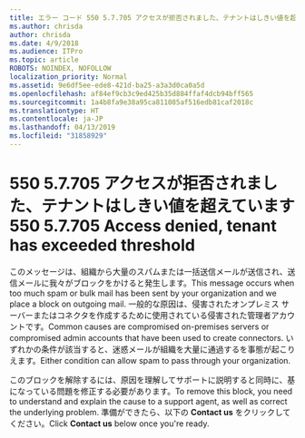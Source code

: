 ```yaml
---
title: エラー コード 550 5.7.705 アクセスが拒否されました、テナントはしきい値を超えています
ms.author: chrisda
author: chrisda
ms.date: 4/9/2018
ms.audience: ITPro
ms.topic: article
ROBOTS: NOINDEX, NOFOLLOW
localization_priority: Normal
ms.assetid: 9e6df5ee-ede8-421d-ba25-a3a3d0ca0a5d
ms.openlocfilehash: af84ef9cb3c9ed425b35d884ffaf4dcb94bff565
ms.sourcegitcommit: 1a4b8fa9e38a95ca811085af516edb81caf2018c
ms.translationtype: HT
ms.contentlocale: ja-JP
ms.lasthandoff: 04/13/2019
ms.locfileid: "31858929"
---
```

# <a name="550-57705-access-denied-tenant-has-exceeded-threshold"></a><span data-ttu-id="34ef6-102">550 5.7.705 アクセスが拒否されました、テナントはしきい値を超えています</span><span class="sxs-lookup"><span data-stu-id="34ef6-102">550 5.7.705 Access denied, tenant has exceeded threshold</span></span>

<span data-ttu-id="34ef6-103">このメッセージは、組織から大量のスパムまたは一括送信メールが送信され、送信メールに我々がブロックをかけると発生します。</span><span class="sxs-lookup"><span data-stu-id="34ef6-103">This message occurs when too much spam or bulk mail has been sent by your organization and we place a block on outgoing mail.</span></span>
<span data-ttu-id="34ef6-104">一般的な原因は、侵害されたオンプレミス サーバーまたはコネクタを作成するために使用されている侵害された管理者アカウントです。</span><span class="sxs-lookup"><span data-stu-id="34ef6-104">Common causes are compromised on-premises servers or compromised admin accounts that have been used to create connectors.</span></span> <span data-ttu-id="34ef6-105">いずれかの条件が該当すると、迷惑メールが組織を大量に通過するを事態が起こりえます。</span><span class="sxs-lookup"><span data-stu-id="34ef6-105">Either condition can allow spam to pass through your organization.</span></span>

<span data-ttu-id="34ef6-106">このブロックを解除するには、原因を理解してサポートに説明すると同時に、基になっている問題を修正する必要があります。</span><span class="sxs-lookup"><span data-stu-id="34ef6-106">To remove this block, you need to understand and explain the cause to a support agent, as well as correct the underlying problem.</span></span>
<span data-ttu-id="34ef6-107">準備ができたら、以下の **Contact us** をクリックしてください。</span><span class="sxs-lookup"><span data-stu-id="34ef6-107">Click **Contact us** below once you're ready.</span></span>
